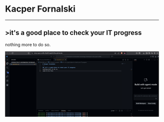# Kacper Fornalski
---
## >it's a good place to check your IT progress
nothing more to do so.


![Photo 1](./Photo_1.png)

